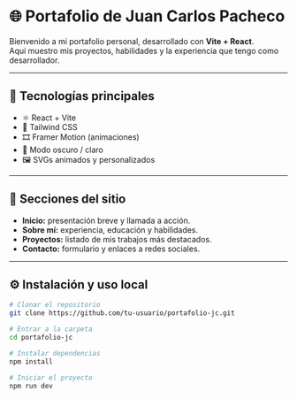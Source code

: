 
# 🌐 Portafolio de Juan Carlos Pacheco

Bienvenido a mi portafolio personal, desarrollado con **Vite + React**.  
Aquí muestro mis proyectos, habilidades y la experiencia que tengo como desarrollador.

---

## 🚀 Tecnologías principales

- ⚛️ React + Vite  
- 🎨 Tailwind CSS  
- 🎞️ Framer Motion (animaciones)  
- 🌙 Modo oscuro / claro  
- 🖼️ SVGs animados y personalizados  

---

## 🧠 Secciones del sitio

- **Inicio:** presentación breve y llamada a acción.  
- **Sobre mí:** experiencia, educación y habilidades.  
- **Proyectos:** listado de mis trabajos más destacados.  
- **Contacto:** formulario y enlaces a redes sociales.  

---

## ⚙️ Instalación y uso local

```bash
# Clonar el repositorio
git clone https://github.com/tu-usuario/portafolio-jc.git

# Entrar a la carpeta
cd portafolio-jc

# Instalar dependencias
npm install

# Iniciar el proyecto
npm run dev

